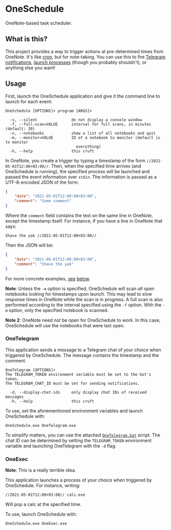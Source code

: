 # OneSchedule

OneNote-based task scheduler.

## What is this?

This project provides a way to trigger actions at pre-determined times from OneNote.
It's like [cron][1], but for note-taking. You can use this to fire
[Telegram notifications](#OneTelegram), [launch processes](#OneExec)
(though you probably shouldn't), or anything else you want!

## Usage

First, launch the OneSchedule application and give it the command line
to launch for each event:

```text
OneSchedule [OPTIONS]+ program [ARGS]+

  -s, --silent               do not display a console window
  -f, --full-scan=VALUE      interval for full scans, in minutes (default: 30)
  -n, --notebooks            show a list of all notebooks and quit
  -m, --monitor=VALUE        ID of a notebook to monitor (default is to monitor
                               everything)
  -h, --help                 this cruft
```

In OneNote, you create a trigger by typing a timestamp of the form
`//2021-05-01T12:00+03:00//`. Then, when the specified time arrives (and OneSchedule
is running), the specified process will be launched and passed the event information
over `stdin`. The information is passed as a UTF-8-encoded JSON of the form:

```json
{
    "date": "2021-05-01T12:00:00+03:00",
    "comment": "Some comment"
}
```

Where the `comment` field contains the text on the same line in OneNote, except
the timestamp itself. For instance, if you have a line in OneNote that says:

```text
Shave the yak //2021-05-01T12:00+03:00//
```

Then the JSON will be:

```json
{
    "date": "2021-05-01T12:00:00+03:00",
    "comment": "Shave the yak"
}
```

For more concrete examples, [see](#OneTelegram) [below](#OneExec).

**Note**: Unless the `-m` option is specified, OneSchedule will scan *all* open
notebooks looking for timestamps upon launch. This may lead to slow response times in
OneNote while the scan is in progress. A full scan is also performed according to
the interval specified using the `-f` option. With the `-m` option, only the specified
notebook is scanned.

**Note 2**: OneNote need *not* be open for OneSchedule to work. In this case,
OneSchedule will use the notebooks that were last open.

### OneTelegram

This application sends a message to a Telegram chat of your choice when triggered by
OneSchedule. The message contains the timestamp and the comment.

```text
OneTelegram [OPTIONS]+
The TELEGRAM_TOKEN environment variable must be set to the bot's token.
The TELEGRAM_CHAT_ID must be set for sending notifications.

  -d, --display-chat-ids     only display chat IDs of received messages
  -h, --help                 this cruft
```

To use, set the aforementioned environment variables and launch OneSchedule with:

```text
OneSchedule.exe OneTelegram.exe
```

To simplify matters, you can use the attached
[`OneTelegram.bat`](Scripts/OneTelegram.bat) script. The chat ID can be determined
by setting the `TELEGRAM_TOKEN` environment variable and launching OneTelegram
with the `-d` flag.

### OneExec

**Note**: This is a really terrible idea.

This application launches a process of your choice when triggered by OneSchedule.
For instance, writing:

```text
//2021-05-01T12:00+03:00// calc.exe
```

Will pop a calc at the specified time.

To use, launch OneSchedule with:

```text
OneSchedule.exe OneExec.exe
```

[1]: https://en.wikipedia.org/wiki/Cron
     "cron - Wikipedia"
